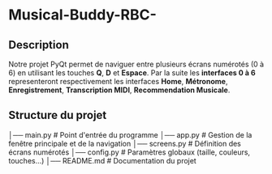# Musical-Buddy-RBC-

## Description 
Notre projet PyQt permet de naviguer entre plusieurs écrans numérotés (0 à 6) en utilisant les touches **Q**, **D** et **Espace**.
 Par la suite les **interfaces 0 à 6** representeront respectivement les interfaces **Home**, **Métronome**, **Enregistrement**, **Transcription MIDI**, **Recommendation Musicale**.

## Structure du projet

│── main.py          # Point d'entrée du programme
│── app.py           # Gestion de la fenêtre principale et de la navigation
│── screens.py       # Définition des écrans numérotés
│── config.py        # Paramètres globaux (taille, couleurs, touches...)
│── README.md        # Documentation du projet
